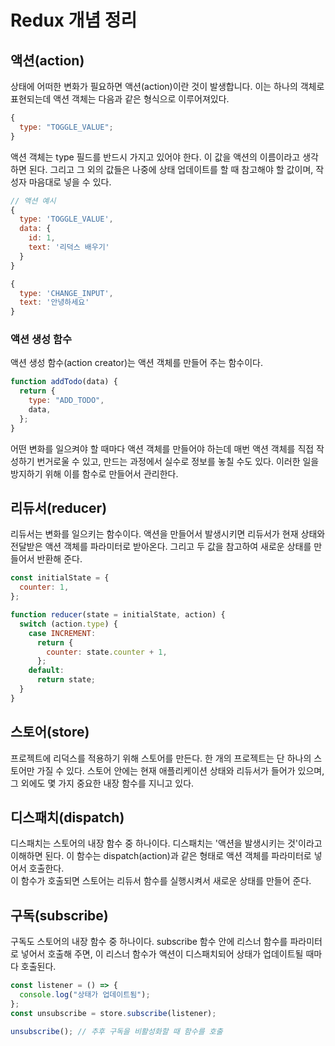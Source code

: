 # Redux 개념 정리

## 액션(action)

상태에 어떠한 변화가 필요하면 액션(action)이란 것이 발생합니다. 이는 하나의 객체로 표현되는데 액션 객체는 다음과 같은 형식으로 이루어져있다.

```javascript
{
  type: "TOGGLE_VALUE";
}
```

액션 객체는 type 필드를 반드시 가지고 있어야 한다. 이 값을 액션의 이름이라고 생각하면 된다. 그리고 그 외의 값들은 나중에 상태 업데이트를 할 때 참고해야 할 값이며, 작성자 마음대로 넣을 수 있다.

```javascript
// 액션 예시
{
  type: 'TOGGLE_VALUE',
  data: {
    id: 1,
    text: '리덕스 배우기'
  }
}

{
  type: 'CHANGE_INPUT',
  text: '안녕하세요'
}
```

### 액션 생성 함수

액션 생성 함수(action creator)는 액션 객체를 만들어 주는 함수이다.

```javascript
function addTodo(data) {
  return {
    type: "ADD_TODO",
    data,
  };
}
```

어떤 변화를 일으켜야 할 때마다 액션 객체를 만들어야 하는데 매번 액션 객체를 직접 작성하기 번거로울 수 있고, 만드는 과정에서 실수로 정보를 놓칠 수도 있다. 이러한 일을 방지하기 위해 이를 함수로 만들어서 관리한다.

## 리듀서(reducer)

리듀서는 변화를 일으키는 함수이다. 액션을 만들어서 발생시키면 리듀서가 현재 상태와 전달받은 액션 객체를 파라미터로 받아온다. 그리고 두 값을 참고하여 새로운 상태를 만들어서 반환해 준다.

```javascript
const initialState = {
  counter: 1,
};

function reducer(state = initialState, action) {
  switch (action.type) {
    case INCREMENT:
      return {
        counter: state.counter + 1,
      };
    default:
      return state;
  }
}
```

## 스토어(store)

프로젝트에 리덕스를 적용하기 위해 스토어를 만든다. 한 개의 프로젝트는 단 하나의 스토어만 가질 수 있다. 스토어 안에는 현재 애플리케이션 상태와 리듀서가 들어가 있으며, 그 외에도 몇 가지 중요한 내장 함수를 지니고 있다.

## 디스패치(dispatch)

디스패치는 스토어의 내장 함수 중 하나이다. 디스패치는 '액션을 발생시키는 것'이라고 이해하면 된다. 이 함수는 dispatch(action)과 같은 형태로 액션 객체를 파라미터로 넣어서 호출한다.  
이 함수가 호출되면 스토어는 리듀서 함수를 실행시켜서 새로운 상태를 만들어 준다.

## 구독(subscribe)

구독도 스토어의 내장 함수 중 하나이다. subscribe 함수 안에 리스너 함수를 파라미터로 넣어서 호출해 주면, 이 리스너 함수가 액션이 디스패치되어 상태가 업데이트될 때마다 호출된다.

```javascript
const listener = () => {
  console.log("상태가 업데이트됨");
};
const unsubscribe = store.subscribe(listener);

unsubscribe(); // 추후 구독을 비활성화할 때 함수를 호출
```
